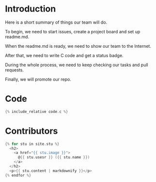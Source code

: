 # Introduction  
Here is a short summary of things our team will do.

To begin, we need to start issues, create a project board and set up readme.md.

When the readme.md is ready, we need to show our team to the Internet.

After that, we need to write C code and get a status badge.

During the whole process, we need to keep checking our tasks and pull requests.

Finally, we will promote our repo.
    
# Code    

```c
{% include_relative code.c %}
```

# Contributors

```c
{% for stu in site.stu %}
  <h2>
    <a href="{{ stu.image }}">
      @{{ stu.usesr }} ({{ stu.name }})
    </a>
  </h2>
  <p>{{ stu.content | markdownify }}</p>
{% endfor %}
```
